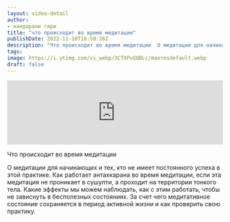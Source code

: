 ```yaml
---
layout: video-detail
author:
- нандарани гири
title: "что происходит во время медитации"
publishDate: 2022-11-10T16:58:26Z
description: "Что происходит во время медитации  О медитации для начинающих и тех, кто не имеет постоянного успеха в этой практике. Как работает антахкарана во время медитации, если эта медитация не проникает в сушупти, а проходит на территории тонкого тела. Каки"
tags: 
image: https://i.ytimg.com/vi_webp/3CTXPvGQBLc/maxresdefault.webp
draft: false
---
```


<iframe width="100%" src="https://www.youtube.com/embed/3CTXPvGQBLc" frameborder="0" allowfullscreen=""></iframe> 

 Что происходит во время медитации

 О медитации для начинающих и тех, кто не имеет постоянного успеха в этой практике. Как работает антахкарана во время медитации, если эта медитация не проникает в сушупти, а проходит на территории тонкого тела. Какие эффекты мы можем наблюдать, как с этим работать, чтобы не зависнуть в бесполезных состояниях. За счет чего медитативное состояние сохраняется в период активной жизни и как проверить свою практику.   

 